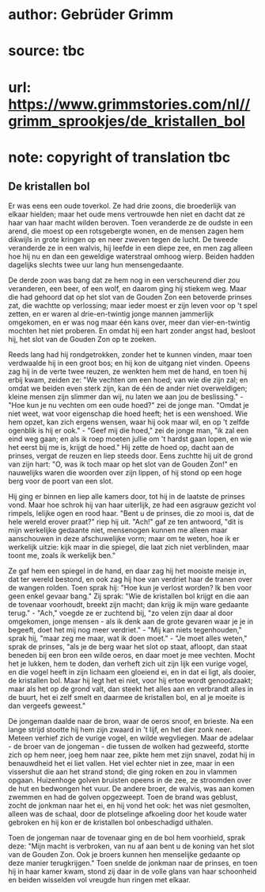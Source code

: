 # author: Gebrüder Grimm
# source: tbc
# url: https://www.grimmstories.com/nl//grimm_sprookjes/de_kristallen_bol
# note: copyright of translation tbc

## De kristallen bol 

Er was eens een oude toverkol. Ze had drie zoons, die broederlijk van
elkaar hielden; maar het oude mens vertrouwde hen niet en dacht dat ze
haar van haar macht wilden beroven. Toen veranderde ze de oudste in een
arend, die moest op een rotsgebergte wonen, en de mensen zagen hem
dikwijls in grote kringen op en neer zweven tegen de lucht. De tweede
veranderde ze in een walvis, hij leefde in een diepe zee, en men zag
alleen hoe hij nu en dan een geweldige waterstraal omhoog wierp. Beiden
hadden dagelijks slechts twee uur lang hun mensengedaante.

De derde zoon was bang dat ze hem nog in een verscheurend dier zou
veranderen, een beer, of een wolf, en daarom ging hij stiekem weg. Maar
die had gehoord dat op het slot van de Gouden Zon een betoverde prinses
zat, die wachtte op verlossing; maar ieder moest er zijn leven voor op
't spel zetten, en er waren al drie-en-twintig jonge mannen jammerlijk
omgekomen, en er was nog maar één kans over, meer dan vier-en-twintig
mochten het niet proberen. En omdat hij een hart zonder angst had,
besloot hij, het slot van de Gouden Zon op te zoeken.

Reeds lang had hij rondgetrokken, zonder het te kunnen vinden, maar toen
verdwaalde hij in een groot bos; en hij kon de uitgang niet vinden.
Opeens zag hij in de verte twee reuzen, ze wenkten hem met de hand, en
toen hij erbij kwam, zeiden ze: "We vechten om een hoed; van wie die
zijn zal; en omdat we beiden even sterk zijn, kan de één de ander niet
overweldigen; kleine mensen zijn slimmer dan wij, nu laten we aan jou de
beslissing." - "Hoe kun je nu vechten om een oude hoed?" zei de jonge
man. "Omdat je niet weet, wat voor eigenschap die hoed heeft; het is
een wenshoed. Wie hem opzet, kan zich ergens wensen, waar hij ook maar
wil, en op 't zelfde ogenblik is hij er ook." - "Geef mij die hoed,"
zei de jonge man, "ik zal een eind weg gaan; en als ik roep moeten
jullie om 't hardst gaan lopen, en wie het eerst bij me is, krijgt de
hoed." Hij zette de hoed op, dacht aan de prinses, vergat de reuzen en
liep steeds door. Eens zuchtte hij uit de grond van zijn hart: "O, was
ik toch maar op het slot van de Gouden Zon!" en nauwelijks waren die
woorden over zijn lippen, of hij stond op een hoge berg voor de poort
van een slot.

Hij ging er binnen en liep alle kamers door, tot hij in de laatste de
prinses vond. Maar hoe schrok hij van haar uiterlijk, ze had een asgrauw
gezicht vol rimpels, lelijke ogen en rood haar. "Bent u de prinses, die
zo mooi is, dat de hele wereld erover praat?" riep hij uit. "Ach!"
gaf ze ten antwoord, "dit is mijn werkelijke gedaante niet, mensenogen
kunnen me alleen maar aanschouwen in deze afschuwelijke vorm; maar om te
weten, hoe ik er werkelijk uitzie: kijk maar in die spiegel, die laat
zich niet verblinden, maar toont me, zoals ik werkelijk ben."

Ze gaf hem een spiegel in de hand, en daar zag hij het mooiste meisje
in, dat ter wereld bestond, en ook zag hij hoe van verdriet haar de
tranen over de wangen rolden. Toen sprak hij: "Hoe kun je verlost
worden? Ik ben voor geen enkel gevaar bang." Zij sprak: "Wie de
kristallen bol krijgt en die aan de tovenaar voorhoudt, breekt zijn
macht; dan krijg ik mijn ware gedaante terug." - "Ach," voegde ze er
zuchtend bij, "zo velen zijn daar al door omgekomen, jonge mensen - als
ik denk aan de grote gevaren waar je je in begeeft, doet het mij nog
meer verdriet." - "Mij kan niets tegenhouden," sprak hij, "maar zeg
me maar, wat ik doen moet." - "Je moet alles weten," sprak de
prinses, "als je de berg waar het slot op staat, afloopt, dan staat
beneden bij een bron een wilde oeros, en daar moet je mee vechten. Mocht
het je lukken, hem te doden, dan verheft zich uit zijn lijk een vurige
vogel, en die vogel heeft in zijn lichaam een gloeiend ei, en in dat ei
ligt, als dooier, de kristallen bol. Maar hij legt het ei niet, voor hij
ertoe wordt genoodzaakt; maar als het op de grond valt, dan steekt het
alles aan en verbrandt alles in de buurt, het ei zelf smelt en daarmee
de kristallen bol, en al je moeite is dan vergeefs geweest."

De jongeman daalde naar de bron, waar de oeros snoof, en brieste. Na een
lange strijd stootte hij hem zijn zwaard in 't lijf, en het dier zonk
neer. Meteen verhief zich de vurige vogel, en wilde wegvliegen. Maar de
adelaar - de broer van de jongeman - die tussen de wolken had gezweefd,
stortte zich op hem neer, joeg hem naar zee, pikte hem met zijn snavel,
zodat hij in benauwdheid het ei liet vallen. Het viel echter niet in
zee, maar in een vissershut die aan het strand stond; die ging roken en
zou in vlammen opgaan. Huizenhoge golven bruisten opeens in de zee, ze
stroomden over de hut en bedwongen het vuur. De andere broer, de walvis,
was aan komen zwemmen en had de golven opgezweept. Toen de brand was
geblust, zocht de jonkman naar het ei, en hij vond het ook: het was niet
gesmolten, alleen was de schaal, door de plotselinge afkoeling door het
koude water gebroken en hij kon er de kristallen bol onbeschadigd
uithalen.

Toen de jongeman naar de tovenaar ging en de bol hem voorhield, sprak
deze: "Mijn macht is verbroken, van nu af aan bent u de koning van het
slot van de Gouden Zon. Ook je broers kunnen hen menselijke gedaante op
deze manier terugkrijgen." Toen snelde de jonkman naar de prinses, en
toen hij in haar kamer kwam, stond zij daar in de volle glans van haar
schoonheid en beiden wisselden vol vreugde hun ringen met elkaar.
